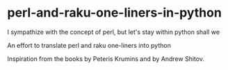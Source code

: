 # perl-and-raku-one-liners-in-python
I sympathize with the concept of perl, but let's stay within python shall we

An effort to translate perl and raku one-liners into python

Inspiration from the books by Peteris Krumins and by Andrew Shitov.

